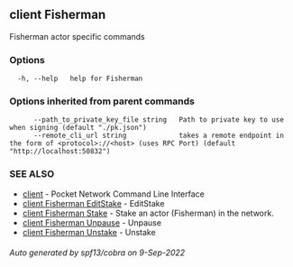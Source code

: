 ## client Fisherman

Fisherman actor specific commands

### Options

```
  -h, --help   help for Fisherman
```

### Options inherited from parent commands

```
      --path_to_private_key_file string   Path to private key to use when signing (default "./pk.json")
      --remote_cli_url string             takes a remote endpoint in the form of <protocol>://<host> (uses RPC Port) (default "http://localhost:50832")
```

### SEE ALSO

* [client](client.md)	 - Pocket Network Command Line Interface
* [client Fisherman EditStake](client_Fisherman_EditStake.md)	 - EditStake <fromAddr> <amount> <RelayChainIDs> <serviceURI>
* [client Fisherman Stake](client_Fisherman_Stake.md)	 - Stake an actor (Fisherman) in the network.
* [client Fisherman Unpause](client_Fisherman_Unpause.md)	 - Unpause <fromAddr>
* [client Fisherman Unstake](client_Fisherman_Unstake.md)	 - Unstake <fromAddr>

###### Auto generated by spf13/cobra on 9-Sep-2022
